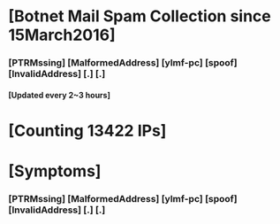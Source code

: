 # [Botnet Mail Spam Collection since 15March2016]
### [PTRMssing] [MalformedAddress] [ylmf-pc] [spoof] [InvalidAddress] [.] [.]
#### [Updated every 2~3 hours]

# [Counting 13422 IPs]

# [Symptoms] 
###   [PTRMssing] [MalformedAddress] [ylmf-pc] [spoof] [InvalidAddress] [.] [.]
